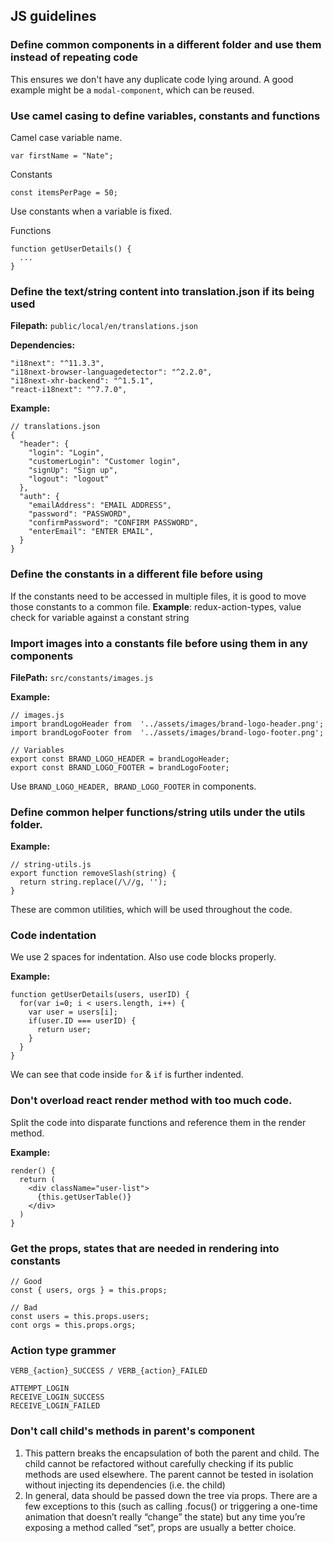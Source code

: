 ## JS guidelines

### Define common components in a different folder and use them instead of repeating code

This ensures we don't have any duplicate code lying around. A good example might be a `modal-component`, which can be reused.

### Use camel casing to define variables, constants and functions

Camel case variable name.
```
var firstName = "Nate";
```

Constants
```
const itemsPerPage = 50;
```

Use constants when a variable is fixed.

Functions
```
function getUserDetails() {
  ...
}
```

### Define the text/string content into translation.json if its being used

**Filepath:** `public/local/en/translations.json`

**Dependencies:**
```
"i18next": "^11.3.3",
"i18next-browser-languagedetector": "^2.2.0",
"i18next-xhr-backend": "^1.5.1",
"react-i18next": "^7.7.0",
```

**Example:**
```
// translations.json
{
  "header": {
    "login": "Login",
    "customerLogin": "Customer login",
    "signUp": "Sign up",
    "logout": "logout"
  },
  "auth": {
    "emailAddress": "EMAIL ADDRESS",
    "password": "PASSWORD",
    "confirmPassword": "CONFIRM PASSWORD",
    "enterEmail": "ENTER EMAIL",
  }
}
```

### Define the constants in a different file before using 

If the constants need to be accessed in multiple files, it is good to move those constants to a common file.
**Example**: redux-action-types, value check for variable against a constant string


### Import images into a constants file before using them in any components

**FilePath:** `src/constants/images.js`

**Example:**
```
// images.js
import brandLogoHeader from  '../assets/images/brand-logo-header.png';
import brandLogoFooter from  '../assets/images/brand-logo-footer.png';

// Variables
export const BRAND_LOGO_HEADER = brandLogoHeader;
export const BRAND_LOGO_FOOTER = brandLogoFooter;
```

Use `BRAND_LOGO_HEADER, BRAND_LOGO_FOOTER` in components.

### Define common helper functions/string utils under the utils folder.

**Example:**
```
// string-utils.js
export function removeSlash(string) {
  return string.replace(/\//g, '');
}
```

These are common utilities, which will be used throughout the code.

### Code indentation

We use 2 spaces for indentation. Also use code blocks properly.

**Example:**
```
function getUserDetails(users, userID) {
  for(var i=0; i < users.length, i++) {
    var user = users[i];
    if(user.ID === userID) {
      return user;
    }
  }
}
```

We can see that code inside `for` & `if` is further indented.

### Don't overload react render method with too much code.

Split the code into disparate functions and reference them in the render method.

**Example:**
```
render() {
  return (
    <div className="user-list">
      {this.getUserTable()}
    </div>
  )
}
```

### Get the props, states that are needed in rendering into constants

```
// Good
const { users, orgs } = this.props;

// Bad
const users = this.props.users;
cont orgs = this.props.orgs;
```

### Action type grammer

`VERB_{action}_SUCCESS / VERB_{action}_FAILED`

```
ATTEMPT_LOGIN
RECEIVE_LOGIN_SUCCESS
RECEIVE_LOGIN_FAILED
```
### Don't call child's methods in parent's component

1. This pattern breaks the encapsulation of both the parent and child. The child cannot be refactored without carefully checking if its public methods are used elsewhere. The parent cannot be tested in isolation without injecting its dependencies (i.e. the child)
2. In general, data should be passed down the tree via props. There are a few exceptions to this (such as calling .focus() or triggering a one-time animation that doesn’t really “change” the state) but any time you’re exposing a method called “set”, props are usually a better choice. 
